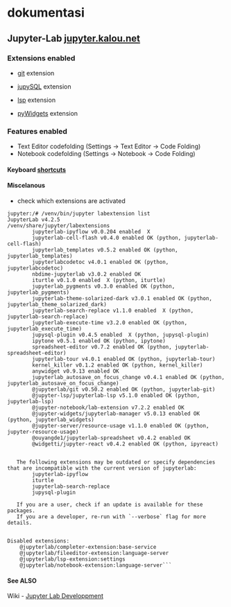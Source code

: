 # dokumentasi

## Jupyter-Lab [jupyter.kalou.net](https://jupyter.kalou.net)

### Extensions enabled

- [git](https://blog.reviewnb.com/jupyterlab-git-extension/) extension

- [jupySQL](https://jupysql.ploomber.io/en/latest/quick-start.html) extension

- [lsp](https://github.com/krassowski/jupyterlab-lsp) extension

- [pyWidgets](https://ipywidgets.readthedocs.io/en/latest) extension

### Features enabled

- Text Editor codefolding (Settings -> Text Editor -> Code Folding)
- Notebook codefolding (Settings -> Notebook -> Code Folding)

#### Keyboard [shortcuts](https://jupyter-contrib-nbextensions.readthedocs.io/en/latest/nbextensions/navigation-hotkeys/readme.html)



#### Miscelanous

- check which extensions are activated

```
jupyter:/# /venv/bin/jupyter labextension list
JupyterLab v4.2.5
/venv/share/jupyter/labextensions
        jupyterlab-ipyflow v0.0.204 enabled  X
        jupyterlab-cell-flash v0.4.0 enabled OK (python, jupyterlab-cell-flash)
        jupyterlab_templates v0.5.2 enabled OK (python, jupyterlab_templates)
        jupyterlabcodetoc v4.0.1 enabled OK (python, jupyterlabcodetoc)
        nbdime-jupyterlab v3.0.2 enabled OK
        iturtle v0.1.0 enabled  X (python, iturtle)
        jupyterlab_pygments v0.3.0 enabled OK (python, jupyterlab_pygments)
        jupyterlab-theme-solarized-dark v3.0.1 enabled OK (python, jupyterlab_theme_solarized_dark)
        jupyterlab-search-replace v1.1.0 enabled  X (python, jupyterlab-search-replace)
        jupyterlab-execute-time v3.2.0 enabled OK (python, jupyterlab_execute_time)
        jupysql-plugin v0.4.5 enabled  X (python, jupysql-plugin)
        ipytone v0.5.1 enabled OK (python, ipytone)
        spreadsheet-editor v0.7.2 enabled OK (python, jupyterlab-spreadsheet-editor)
        jupyterlab-tour v4.0.1 enabled OK (python, jupyterlab-tour)
        kernel_killer v0.1.2 enabled OK (python, kernel_killer)
        anywidget v0.9.13 enabled OK
        jupyterlab_autosave_on_focus_change v0.4.1 enabled OK (python, jupyterlab_autosave_on_focus_change)
        @jupyterlab/git v0.50.2 enabled OK (python, jupyterlab-git)
        @jupyter-lsp/jupyterlab-lsp v5.1.0 enabled OK (python, jupyterlab-lsp)
        @jupyter-notebook/lab-extension v7.2.2 enabled OK
        @jupyter-widgets/jupyterlab-manager v5.0.13 enabled OK (python, jupyterlab_widgets)
        @jupyter-server/resource-usage v1.1.0 enabled OK (python, jupyter-resource-usage)
        @ouyangde1/jupyterlab-spreadsheet v0.4.2 enabled OK
        @widgetti/jupyter-react v0.4.2 enabled OK (python, ipyreact)


   The following extensions may be outdated or specify dependencies that are incompatible with the current version of jupyterlab:
        jupyterlab-ipyflow
        iturtle
        jupyterlab-search-replace
        jupysql-plugin

   If you are a user, check if an update is available for these packages.
   If you are a developer, re-run with `--verbose` flag for more details.


Disabled extensions:
    @jupyterlab/completer-extension:base-service
    @jupyterlab/fileeditor-extension:language-server
    @jupyterlab/lsp-extension:settings
    @jupyterlab/notebook-extension:language-server```
```

#### See ALSO

Wiki - [Jupyter Lab Developpment](https://github.com/sumalinux/dokumentasi/wiki/Home-‐-Jupyter-Lab-Developpement)
